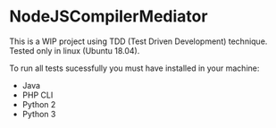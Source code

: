 # NodeJSCompilerMediator
This is a WIP project using TDD (Test Driven Development) technique. Tested only in linux (Ubuntu 18.04).

To run all tests sucessfully you must have installed in your machine:
- Java
- PHP CLI
- Python 2
- Python 3


